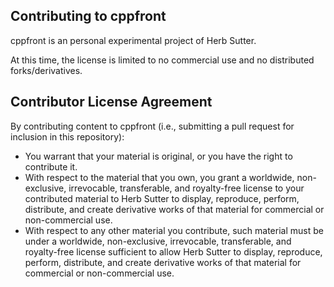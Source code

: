 
## Contributing to cppfront

cppfront is an personal experimental project of Herb Sutter.

At this time,  the license is limited to no commercial use and no distributed forks/derivatives.


## Contributor License Agreement
By contributing content to cppfront (i.e., submitting a pull request for inclusion in this repository):
- You warrant that your material is original, or you have the right to contribute it.
- With respect to the material that you own, you grant a worldwide, non-exclusive, irrevocable, transferable, and royalty-free license to your contributed material to Herb Sutter to display, reproduce, perform, distribute, and create derivative works of that material for commercial or non-commercial use.
- With respect to any other material you contribute, such material must be under a worldwide, non-exclusive, irrevocable, transferable, and royalty-free license sufficient to allow Herb Sutter to display, reproduce, perform, distribute, and create derivative works of that material for commercial or non-commercial use.
